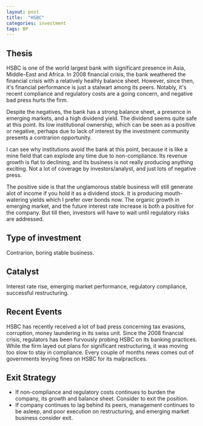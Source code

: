 ```yaml
---
layout: post
title:  "HSBC"
categories: investment
tags: BP
---
```


## Thesis


HSBC is one of the world largest bank with significant presence in Asia, Middle-East and Africa. In 2008 financial crisis, the bank weathered the financial crisis with a relatively healhly balance sheet. However, since then,  it's financial performance is just a stalwart among its peers.  Notably, it's recent compliance and regulatory costs are a going concern, and negative bad press hurts the firm. 

<!--more-->

Despite the negatives, the bank has a strong balance sheet, a presence in emerging markets, and a high dividend yield. The dividend seems quite safe at this point. Its low institutional ownership, which can be seen as a positive or negative, perhaps due to lack of interest by the investment community presents a contrarion opportunity.

I can see why institutions avoid the bank at this point, because it is like a mine field that can explode any time due to non-compliance. Its revenue growth is flat to declining,
and its business is not really producing anything exciting. Not a lot of coverage by investors/analyst, and just lots of negative press. 

The positive side is that the unglamorous stable business will still generate alot of income if you hold it as a dividend stock. It is producing mouth-watering yields which I prefer over bonds now. The organic growth in emerging market, and the future interest rate increase is both a positive for the company. But till then, investors will have to wait until regulatory risks are addressed. 


## Type of investment
Contrarion, boring stable business. 

## Catalyst
 Interest rate rise, emerging market performance, regulatory compliance, successful restructuring. 

## Recent Events
HSBC has recently received a lot of bad press concerning tax evasions, corruption, money laundering in its swiss unit. Since the 2008 financial crisis, regulators has been furvously probing HSBC on its banking practices. While the firm layed out plans for significant restructuring, it was moving too slow to stay in compliance. Every couple of months news comes out of governments levying fines on HSBC for its malpractices.



## Exit Strategy
* If non-compliance and regulatory costs continues to burden the company, its growth and balance sheet. Consider to exit the position. 
* If company continues to lag behind its peers, management continues to be asleep, and poor execution on restructuring, and emerging market business consider exit. 
